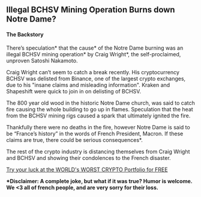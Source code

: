<h2>Illegal BCHSV Mining Operation Burns down Notre Dame?</h2>

<h4>The Backstory</h4>

There’s speculation* that the cause* of the Notre Dame burning was an illegal BCHSV mining operation* by Craig Wright*, the self-proclaimed, unproven Satoshi Nakamoto.  

Craig Wright can’t seem to catch a break recently.  His cryptocurrency BCHSV was delisted from Binance, one of the largest crypto exchanges, due to his "insane claims and misleading information".  Kraken and Shapeshift were quick to join in on delisting of BCHSV.  

The 800 year old wood in the historic Notre Dame church, was said to catch fire causing the whole building to go up in flames.  Speculation that the heat from the BCHSV mining rigs caused a spark that ultimately ignited the fire.  

Thankfully there were no deaths in the fire, however Notre Dame is said to be “France’s history” in the words of French President, Macron.  If these claims are true, there could be serious consequences*. 

The rest of the crypto industry is distancing themselves from Craig Wright and BCHSV and showing their condolences to the French disaster.

<a class="button button--blue" href="http://bit.ly/2PeKwYe">Try your luck at the WORLD's WORST CRYPTO Portfolio for FREE</a>

<strong>
*Disclaimer: A complete joke, but what if it was true? Humor is welcome. We <3 all of french people, and are very sorry for their loss.</strong>

